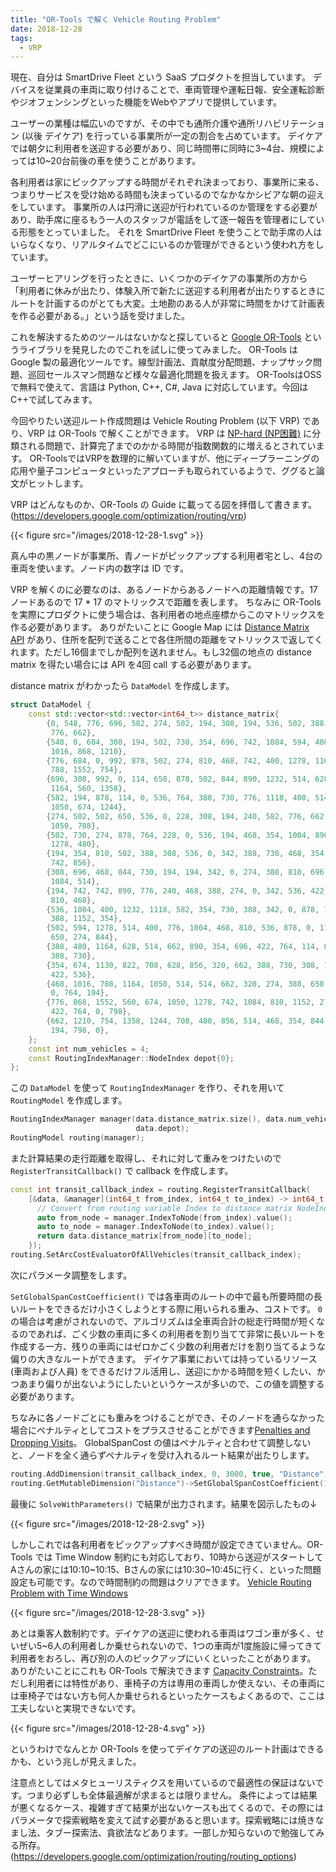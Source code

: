 ```yaml
---
title: "OR-Tools で解く Vehicle Routing Problem"
date: 2018-12-28
tags:
  - VRP
---
```


現在、自分は SmartDrive Fleet という SaaS プロダクトを担当しています。
デバイスを従業員の車両に取り付けることで、車両管理や運転日報、安全運転診断やジオフェンシングといった機能をWebやアプリで提供しています。

ユーザーの業種は幅広いのですが、その中でも通所介護や通所リハビリテーション (以後 デイケア) を行っている事業所が一定の割合を占めています。
デイケアでは朝夕に利用者を送迎する必要があり、同じ時間帯に同時に3~4台、規模によっては10~20台前後の車を使うことがあります。

各利用者は家にピックアップする時間がそれぞれ決まっており、事業所に来る、つまりサービスを受け始める時間も決まっているのでなかなかシビアな朝の迎えをしています。
事業所の人は円滑に送迎が行われているのか管理をする必要があり、助手席に座るもう一人のスタッフが電話をして逐一報告を管理者にしている形態をとっていました。
それを SmartDrive Fleet を使うことで助手席の人はいらなくなり、リアルタイムでどこにいるのか管理ができるという使われ方をしています。

ユーザーヒアリングを行ったときに、いくつかのデイケアの事業所の方から 「利用者に休みが出たり、体験入所で新たに送迎する利用者が出たりするときにルートを計画するのがとても大変。土地勘のある人が非常に時間をかけて計画表を作る必要がある。」という話を受けました。

これを解決するためのツールはないかなと探していると [Google OR-Tools](https://developers.google.com/optimization) というライブラリを発見したのでこれを試しに使ってみました。
OR-Tools は Google 製の最適化ツールです。線型計画法、貢献度分配問題、ナップサック問題、巡回セールスマン問題など様々な最適化問題を扱えます。
OR-ToolsはOSSで無料で使えて、言語は Python, C++, C#, Java に対応しています。今回はC++で試してみます。

今回やりたい送迎ルート作成問題は Vehicle Routing Problem (以下 VRP) であり、VRP は OR-Tools で解くことができます。
VRP は [NP-hard (NP困難)](https://ja.wikipedia.org/wiki/NP%E5%9B%B0%E9%9B%A3) に分類される問題で、計算完了までのかかる時間が指数関数的に増えるとされています。
OR-ToolsではVRPを数理的に解いていますが、他にディープラーニングの応用や量子コンピュータといったアプローチも取られているようで、ググると論文がヒットします。

VRP はどんなものか、OR-Tools の Guide に載ってる図を拝借して書きます。 (https://developers.google.com/optimization/routing/vrp)

{{< figure src="/images/2018-12-28-1.svg" >}}

真ん中の黒ノードが事業所、青ノードがピックアップする利用者宅とし、4台の車両を使います。ノード内の数字は ID です。

VRP を解くのに必要なのは、あるノードからあるノードへの距離情報です。17ノードあるので 17 * 17 のマトリックスで距離を表します。
ちなみに OR-Tools を実際にプロダクトに使う場合は、各利用者の地点座標からこのマトリックスを作る必要があります。
ありがたいことに Google Map には [Distance Matrix API](https://developers.google.com/optimization/routing/vrp#distance_matrix_api) があり、住所を配列で送ることで各住所間の距離をマトリックスで返してくれます。ただし16個までしか配列を送れません。もし32個の地点の distance matrix を得たい場合には API を4回 call する必要があります。

distance matrix がわかったら `DataModel` を作成します。

```cpp
struct DataModel {
    const std::vector<std::vector<int64_t>> distance_matrix{
        {0, 548, 776, 696, 582, 274, 502, 194, 308, 194, 536, 502, 388, 354, 468,
         776, 662},
        {548, 0, 684, 308, 194, 502, 730, 354, 696, 742, 1084, 594, 480, 674,
         1016, 868, 1210},
        {776, 684, 0, 992, 878, 502, 274, 810, 468, 742, 400, 1278, 1164, 1130,
         788, 1552, 754},
        {696, 308, 992, 0, 114, 650, 878, 502, 844, 890, 1232, 514, 628, 822,
         1164, 560, 1358},
        {582, 194, 878, 114, 0, 536, 764, 388, 730, 776, 1118, 400, 514, 708,
         1050, 674, 1244},
        {274, 502, 502, 650, 536, 0, 228, 308, 194, 240, 582, 776, 662, 628, 514,
         1050, 708},
        {502, 730, 274, 878, 764, 228, 0, 536, 194, 468, 354, 1004, 890, 856, 514,
         1278, 480},
        {194, 354, 810, 502, 388, 308, 536, 0, 342, 388, 730, 468, 354, 320, 662,
         742, 856},
        {308, 696, 468, 844, 730, 194, 194, 342, 0, 274, 388, 810, 696, 662, 320,
         1084, 514},
        {194, 742, 742, 890, 776, 240, 468, 388, 274, 0, 342, 536, 422, 388, 274,
         810, 468},
        {536, 1084, 400, 1232, 1118, 582, 354, 730, 388, 342, 0, 878, 764, 730,
         388, 1152, 354},
        {502, 594, 1278, 514, 400, 776, 1004, 468, 810, 536, 878, 0, 114, 308,
         650, 274, 844},
        {388, 480, 1164, 628, 514, 662, 890, 354, 696, 422, 764, 114, 0, 194, 536,
         388, 730},
        {354, 674, 1130, 822, 708, 628, 856, 320, 662, 388, 730, 308, 194, 0, 342,
         422, 536},
        {468, 1016, 788, 1164, 1050, 514, 514, 662, 320, 274, 388, 650, 536, 342,
         0, 764, 194},
        {776, 868, 1552, 560, 674, 1050, 1278, 742, 1084, 810, 1152, 274, 388,
         422, 764, 0, 798},
        {662, 1210, 754, 1358, 1244, 708, 480, 856, 514, 468, 354, 844, 730, 536,
         194, 798, 0},
    };
    const int num_vehicles = 4;
    const RoutingIndexManager::NodeIndex depot{0};
};
```

この `DataModel` を使って `RoutingIndexManager` を作り、それを用いて `RoutingModel` を作成します。

```cpp
RoutingIndexManager manager(data.distance_matrix.size(), data.num_vehicles,
                            data.depot);
RoutingModel routing(manager);
```

また計算結果の走行距離を取得し、それに対して重みをつけたいので `RegisterTransitCallback()` で callback を作成します。

```cpp
const int transit_callback_index = routing.RegisterTransitCallback(
    [&data, &manager](int64_t from_index, int64_t to_index) -> int64_t {
      // Convert from routing variable Index to distance matrix NodeIndex.
      auto from_node = manager.IndexToNode(from_index).value();
      auto to_node = manager.IndexToNode(to_index).value();
      return data.distance_matrix[from_node][to_node];
    });
routing.SetArcCostEvaluatorOfAllVehicles(transit_callback_index);
```

次にパラメータ調整をします。

`SetGlobalSpanCostCoefficient()` では各車両のルートの中で最も所要時間の長いルートをできるだけ小さくしようとする際に用いられる重み、コストです。
`0` の場合は考慮がされないので、アルゴリズムは全車両合計の総走行時間が短くなるのであれば、ごく少数の車両に多くの利用者を割り当てて非常に長いルートを作成する一方、残りの車両にはゼロかごく少数の利用者だけを割り当てるような偏りの大きなルートができます。
デイケア事業においては持っているリソース (車両および人員) をできるだけフル活用し、送迎にかかる時間を短くしたい、かつあまり偏りが出ないようにしたいというケースが多いので、この値を調整する必要があります。

ちなみに各ノードごとにも重みをつけることができ、そのノードを通らなかった場合にペナルティとしてコストをプラスさせることができます[Penalties and Dropping Visits](https://developers.google.com/optimization/routing/penalties)。 
GlobalSpanCost の値はペナルティと合わせて調整しないと、ノードを全く通らずペナルティを受け入れるルート結果が出たりします。

```cpp
routing.AddDimension(transit_callback_index, 0, 3000, true, "Distance");
routing.GetMutableDimension("Distance")->SetGlobalSpanCostCoefficient(100);
```

最後に `SolveWithParameters()` で結果が出力されます。結果を図示したもの↓

{{< figure src="/images/2018-12-28-2.svg" >}}

しかしこれでは各利用者をピックアップすべき時間が設定できていません。OR-Tools では Time Window 制約にも対応しており、10時から送迎がスタートしてAさんの家には10:10~10:15、Bさんの家には10:30~10:45に行く、といった問題設定も可能です。なので時間制約の問題はクリアできます。
[Vehicle Routing Problem with Time Windows](https://developers.google.com/optimization/routing/vrptw)

{{< figure src="/images/2018-12-28-3.svg" >}}

あとは乗客人数制約です。デイケアの送迎に使われる車両はワゴン車が多く、せいぜい5~6人の利用者しか乗せられないので、1つの車両が1度施設に帰ってきて利用者をおろし、再び別の人のピックアップにいくといったことがあります。
ありがたいことにこれも OR-Tools で解決できます [Capacity Constraints](https://developers.google.com/optimization/routing/cvrp)。ただし利用者には特性があり、車椅子の方は専用の車両しか使えない、その車両には車椅子ではない方も何人か乗せられるといったケースもよくあるので、ここは工夫しないと実現できないです。

{{< figure src="/images/2018-12-28-4.svg" >}}

というわけでなんとか OR-Tools を使ってデイケアの送迎のルート計画はできるかも、という兆しが見えました。

注意点としてはメタヒューリスティクスを用いているので最適性の保証はないです。つまり必ずしも全体最適解が求まるとは限りません。
条件によっては結果が悪くなるケース、複雑すぎて結果が出ないケースも出てくるので、その際にはパラメータで探索戦略を変えて試す必要があると思います。探索戦略には焼きなまし法、タブー探索法、貪欲法などあります。一部しか知らないので勉強してみる所存。(https://developers.google.com/optimization/routing/routing_options)
